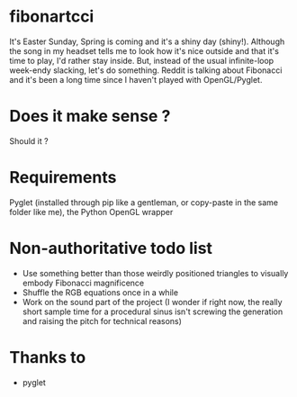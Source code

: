fibonartcci
===========

It's Easter Sunday, Spring is coming and it's a shiny day (shiny!). Although the song in my headset tells me to look how it's nice outside and that it's time to play, I'd rather stay inside. But, instead of the usual infinite-loop week-endy slacking, let's do something. Reddit is talking about Fibonacci and it's been a long time since I haven't played with OpenGL/Pyglet.

Does it make sense ?
====================
Should it ?

Requirements
============
Pyglet (installed through pip like a gentleman, or copy-paste in the same folder like me), the Python OpenGL wrapper

Non-authoritative todo list
===========================
- Use something better than those weirdly positioned triangles to visually embody Fibonacci magnificence
- Shuffle the RGB equations once in a while
- Work on the sound part of the project (I wonder if right now, the really short sample time for a procedural sinus isn't screwing the generation and raising the pitch for technical reasons)

Thanks to
=========
- pyglet
